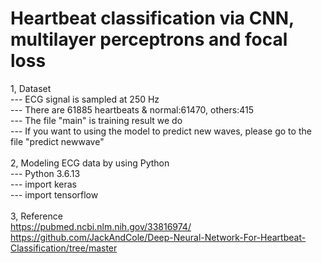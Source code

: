 # Heartbeat classification via CNN, multilayer perceptrons and focal loss
1, Dataset\
---  ECG signal is sampled at 250 Hz\
---  There are 61885 heartbeats & normal:61470, others:415\
---  The file "main" is training result we do\
---  If you want to using the model to predict new waves, please go to the file "predict newwave"\
\
2, Modeling ECG data by using Python\
--- Python 3.6.13\
--- import keras\
--- import tensorflow\
\
3, Reference\
   https://pubmed.ncbi.nlm.nih.gov/33816974/ \
   https://github.com/JackAndCole/Deep-Neural-Network-For-Heartbeat-Classification/tree/master
